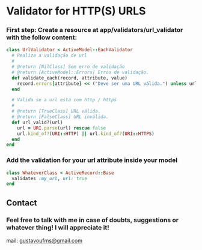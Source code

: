 # Validator for HTTP(S) URLS

### First step: Create a resource at app/validators/url_validator with the follow content:

```ruby
class UrlValidator < ActiveModel::EachValidator
  # Realiza a validação de url
  #
  # @return [NilClass] Sem erro de validação
  # @return [ActiveModel::Errors] Erros de validação.
  def validate_each(record, attribute, value)
    record.errors[attribute] << ("Deve ser uma URL válida.") unless url_valid?(value)
  end

  # Valida se a url está com http / https
  #
  # @return [TrueClass] URL válida.
  # @return [FalseClass] URL inválida.
  def url_valid?(url)
    url = URI.parse(url) rescue false
    url.kind_of?(URI::HTTP) || url.kind_of?(URI::HTTPS)
  end
end
```

### Add the validation for your url attribute inside your model

```ruby
class WhateverClass < ActiveRecord::Base
  validates :my_url, url: true
end
```

## Contact

### Feel free to talk with me in case of doubts, suggestions or whatever thing! I will appreciate it!
mail: gustavoufms@gmail.com

